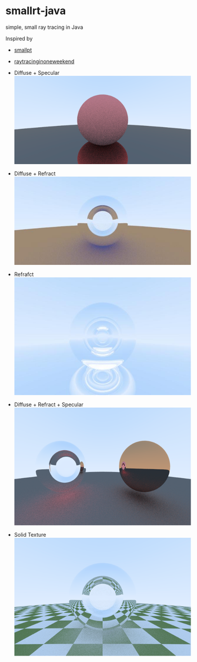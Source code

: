 # smallrt-java
simple, small ray tracing in Java

Inspired by 
- [smallpt](http://www.kevinbeason.com/smallpt/)
- [raytracinginoneweekend](https://github.com/petershirley/raytracinginoneweekend)

- Diffuse + Specular
![diff spec](img/diffspec.png)

- Diffuse + Refract
![diff fract](img/image3.jpg)

- Refrafct
![fract](img/image5.jpg)

- Diffuse + Refract + Specular
![all material](img/material.png)

- Solid Texture
![solid texture](img/solidmapping.png)
